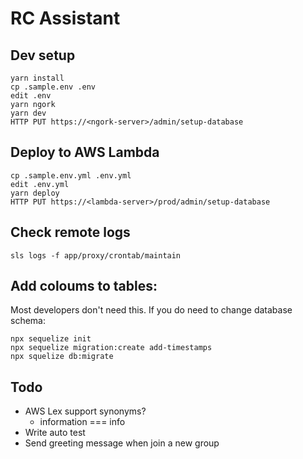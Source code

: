 # RC Assistant

## Dev setup

```
yarn install
cp .sample.env .env
edit .env
yarn ngork
yarn dev
HTTP PUT https://<ngork-server>/admin/setup-database
```


## Deploy to AWS Lambda

```
cp .sample.env.yml .env.yml
edit .env.yml
yarn deploy
HTTP PUT https://<lambda-server>/prod/admin/setup-database
```


## Check remote logs

```
sls logs -f app/proxy/crontab/maintain
```


## Add coloums to tables:

Most developers don't need this.
If you do need to change database schema:

```
npx sequelize init
npx sequelize migration:create add-timestamps
npx squelize db:migrate
```


## Todo

- AWS Lex support synonyms?
    - information === info
- Write auto test
- Send greeting message when join a new group
